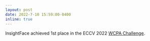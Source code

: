 ```yaml
---
layout: post
date: 2022-7-10 15:59:00-0400
inline: true
---
```

InsightFace achieved 1st place in the ECCV 2022 [WCPA Challenge](https://tianchi.aliyun.com/competition/entrance/531961/rankingList).
